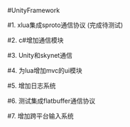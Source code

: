 #UnityFramework

#1. xlua集成sproto通信协议 (完成待测试)

#2. c#增加通信模块

#3. Unity和skynet通信

#4. 为lua增加mvc的ui模块  

#5. 增加日志系统

#6. 测试集成flatbuffer通信协议

#7. 增加跨平台输入系统

